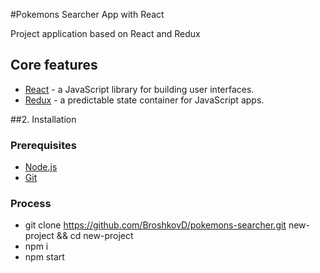#Pokemons Searcher App with React

Project application based on React and Redux

## Core features

* [React](https://facebook.github.io/react/) - a JavaScript library for building user interfaces.
* [Redux](https://github.com/reactjs/redux) -  a predictable state container for JavaScript apps.

##2. Installation

### Prerequisites

* [Node.js](https://nodejs.org)
* [Git](https://git-scm.com)

### Process

* git clone https://github.com/BroshkovD/pokemons-searcher.git new-project && cd new-project
* npm i
* npm start
